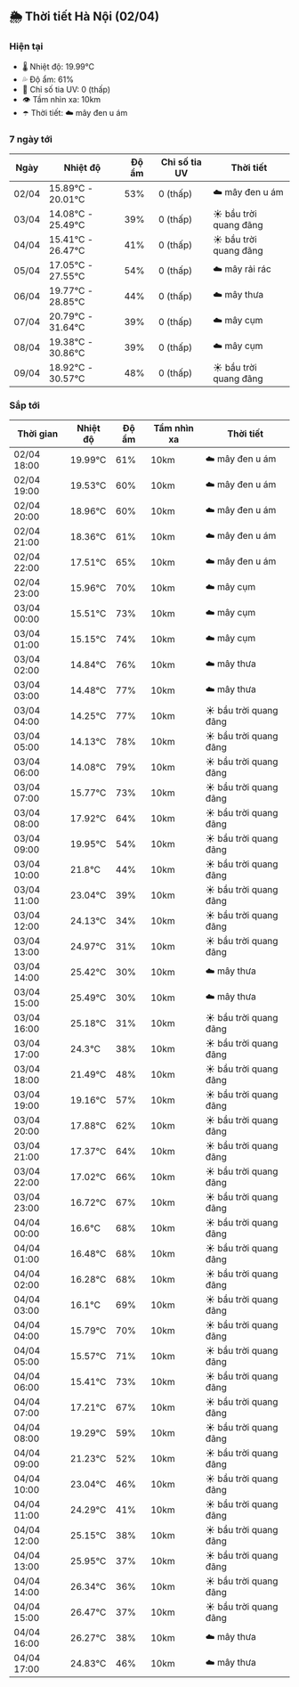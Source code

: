 ## 🌦️ Thời tiết Hà Nội (02/04)

### Hiện tại

- 🌡️ Nhiệt độ: 19.99℃
- 💦 Độ ẩm: 61%
- 🌟 Chỉ số tia UV: 0 (thấp)
- 👁️ Tầm nhìn xa: 10km
- ☂️ Thời tiết: ☁️ mây đen u ám

### 7 ngày tới

| Ngày | Nhiệt độ | Độ ẩm | Chỉ số tia UV | Thời tiết |
| --- | --- | --- | --- | --- |
| 02/04 | 15.89℃ - 20.01℃ | 53% | 0 (thấp) | ☁️ mây đen u ám |
| 03/04 | 14.08℃ - 25.49℃ | 39% | 0 (thấp) | ☀️ bầu trời quang đãng |
| 04/04 | 15.41℃ - 26.47℃ | 41% | 0 (thấp) | ☀️ bầu trời quang đãng |
| 05/04 | 17.05℃ - 27.55℃ | 54% | 0 (thấp) | ☁️ mây rải rác |
| 06/04 | 19.77℃ - 28.85℃ | 44% | 0 (thấp) | ☁️ mây thưa |
| 07/04 | 20.79℃ - 31.64℃ | 39% | 0 (thấp) | ☁️ mây cụm |
| 08/04 | 19.38℃ - 30.86℃ | 39% | 0 (thấp) | ☁️ mây cụm |
| 09/04 | 18.92℃ - 30.57℃ | 48% | 0 (thấp) | ☀️ bầu trời quang đãng |

### Sắp tới

| Thời gian | Nhiệt độ | Độ ẩm | Tầm nhìn xa | Thời tiết |
| --- | --- | --- | --- | --- |
| 02/04 18:00 | 19.99℃ | 61% | 10km | ☁️ mây đen u ám |
| 02/04 19:00 | 19.53℃ | 60% | 10km | ☁️ mây đen u ám |
| 02/04 20:00 | 18.96℃ | 60% | 10km | ☁️ mây đen u ám |
| 02/04 21:00 | 18.36℃ | 61% | 10km | ☁️ mây đen u ám |
| 02/04 22:00 | 17.51℃ | 65% | 10km | ☁️ mây đen u ám |
| 02/04 23:00 | 15.96℃ | 70% | 10km | ☁️ mây cụm |
| 03/04 00:00 | 15.51℃ | 73% | 10km | ☁️ mây cụm |
| 03/04 01:00 | 15.15℃ | 74% | 10km | ☁️ mây cụm |
| 03/04 02:00 | 14.84℃ | 76% | 10km | ☁️ mây thưa |
| 03/04 03:00 | 14.48℃ | 77% | 10km | ☁️ mây thưa |
| 03/04 04:00 | 14.25℃ | 77% | 10km | ☀️ bầu trời quang đãng |
| 03/04 05:00 | 14.13℃ | 78% | 10km | ☀️ bầu trời quang đãng |
| 03/04 06:00 | 14.08℃ | 79% | 10km | ☀️ bầu trời quang đãng |
| 03/04 07:00 | 15.77℃ | 73% | 10km | ☀️ bầu trời quang đãng |
| 03/04 08:00 | 17.92℃ | 64% | 10km | ☀️ bầu trời quang đãng |
| 03/04 09:00 | 19.95℃ | 54% | 10km | ☀️ bầu trời quang đãng |
| 03/04 10:00 | 21.8℃ | 44% | 10km | ☀️ bầu trời quang đãng |
| 03/04 11:00 | 23.04℃ | 39% | 10km | ☀️ bầu trời quang đãng |
| 03/04 12:00 | 24.13℃ | 34% | 10km | ☀️ bầu trời quang đãng |
| 03/04 13:00 | 24.97℃ | 31% | 10km | ☀️ bầu trời quang đãng |
| 03/04 14:00 | 25.42℃ | 30% | 10km | ☁️ mây thưa |
| 03/04 15:00 | 25.49℃ | 30% | 10km | ☁️ mây thưa |
| 03/04 16:00 | 25.18℃ | 31% | 10km | ☀️ bầu trời quang đãng |
| 03/04 17:00 | 24.3℃ | 38% | 10km | ☀️ bầu trời quang đãng |
| 03/04 18:00 | 21.49℃ | 48% | 10km | ☀️ bầu trời quang đãng |
| 03/04 19:00 | 19.16℃ | 57% | 10km | ☀️ bầu trời quang đãng |
| 03/04 20:00 | 17.88℃ | 62% | 10km | ☀️ bầu trời quang đãng |
| 03/04 21:00 | 17.37℃ | 64% | 10km | ☀️ bầu trời quang đãng |
| 03/04 22:00 | 17.02℃ | 66% | 10km | ☀️ bầu trời quang đãng |
| 03/04 23:00 | 16.72℃ | 67% | 10km | ☀️ bầu trời quang đãng |
| 04/04 00:00 | 16.6℃ | 68% | 10km | ☀️ bầu trời quang đãng |
| 04/04 01:00 | 16.48℃ | 68% | 10km | ☀️ bầu trời quang đãng |
| 04/04 02:00 | 16.28℃ | 68% | 10km | ☀️ bầu trời quang đãng |
| 04/04 03:00 | 16.1℃ | 69% | 10km | ☀️ bầu trời quang đãng |
| 04/04 04:00 | 15.79℃ | 70% | 10km | ☀️ bầu trời quang đãng |
| 04/04 05:00 | 15.57℃ | 71% | 10km | ☀️ bầu trời quang đãng |
| 04/04 06:00 | 15.41℃ | 73% | 10km | ☀️ bầu trời quang đãng |
| 04/04 07:00 | 17.21℃ | 67% | 10km | ☀️ bầu trời quang đãng |
| 04/04 08:00 | 19.29℃ | 59% | 10km | ☀️ bầu trời quang đãng |
| 04/04 09:00 | 21.23℃ | 52% | 10km | ☀️ bầu trời quang đãng |
| 04/04 10:00 | 23.04℃ | 46% | 10km | ☀️ bầu trời quang đãng |
| 04/04 11:00 | 24.29℃ | 41% | 10km | ☀️ bầu trời quang đãng |
| 04/04 12:00 | 25.15℃ | 38% | 10km | ☀️ bầu trời quang đãng |
| 04/04 13:00 | 25.95℃ | 37% | 10km | ☀️ bầu trời quang đãng |
| 04/04 14:00 | 26.34℃ | 36% | 10km | ☀️ bầu trời quang đãng |
| 04/04 15:00 | 26.47℃ | 37% | 10km | ☀️ bầu trời quang đãng |
| 04/04 16:00 | 26.27℃ | 38% | 10km | ☁️ mây thưa |
| 04/04 17:00 | 24.83℃ | 46% | 10km | ☁️ mây thưa |
